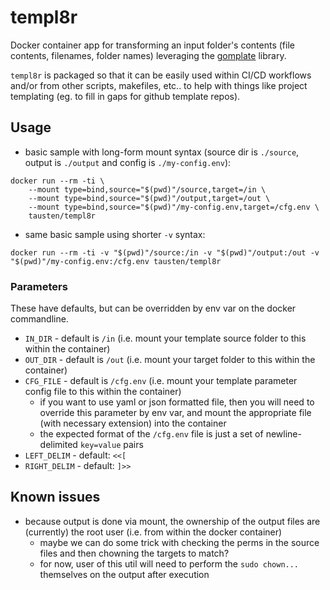 # templ8r

Docker container app for transforming an input folder's contents (file contents, filenames, folder names) leveraging the [gomplate](https://github.com/hairyhenderson/gomplate) library.

`templ8r` is packaged so that it can be easily used within CI/CD workflows and/or from other scripts, makefiles, etc.. to help with things like project templating (eg. to fill in gaps for github template repos).

## Usage

* basic sample with long-form mount syntax (source dir is `./source`, output is `./output` and config is `./my-config.env`):

```shell
docker run --rm -ti \
    --mount type=bind,source="$(pwd)"/source,target=/in \
    --mount type=bind,source="$(pwd)"/output,target=/out \
    --mount type=bind,source="$(pwd)"/my-config.env,target=/cfg.env \
    tausten/templ8r
```

* same basic sample using shorter `-v` syntax:

```shell
docker run --rm -ti -v "$(pwd)"/source:/in -v "$(pwd)"/output:/out -v "$(pwd)"/my-config.env:/cfg.env tausten/templ8r
```

### Parameters

These have defaults, but can be overridden by env var on the docker commandline.

* `IN_DIR` - default is `/in` (i.e. mount your template source folder to this within the container)
* `OUT_DIR` - default is `/out`  (i.e. mount your target folder to this within the container)
* `CFG_FILE` - default is `/cfg.env`  (i.e. mount your template parameter config file to this within the container)
  * if you want to use yaml or json formatted file, then you will need to override this parameter by env var, and mount the appropriate file (with necessary extension) into the container
  * the expected format of the `/cfg.env` file is just a set of newline-delimited `key=value` pairs
* `LEFT_DELIM` - default: `<<[`
* `RIGHT_DELIM` - default: `]>>`

## Known issues

* because output is done via mount, the ownership of the output files are (currently) the root user (i.e. from within the docker container)
  * maybe we can do some trick with checking the perms in the source files and then chowning the targets to match?
  * for now, user of this util will need to perform the `sudo chown...` themselves on the output after execution
